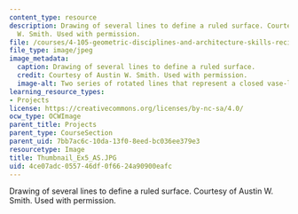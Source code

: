 ```yaml
---
content_type: resource
description: Drawing of several lines to define a ruled surface. Courtesy of Austin
  W. Smith. Used with permission.
file: /courses/4-105-geometric-disciplines-and-architecture-skills-reciprocal-methodologies-fall-2012/4ce07adc055746df0f6624a90900eafc_Thumbnail_Ex5_AS.JPG
file_type: image/jpeg
image_metadata:
  caption: Drawing of several lines to define a ruled surface.
  credit: Courtesy of Austin W. Smith. Used with permission.
  image-alt: Two series of rotated lines that represent a closed vase-like figure.
learning_resource_types:
- Projects
license: https://creativecommons.org/licenses/by-nc-sa/4.0/
ocw_type: OCWImage
parent_title: Projects
parent_type: CourseSection
parent_uid: 7bb7ac6c-10da-13f0-8eed-bc036ee379e3
resourcetype: Image
title: Thumbnail_Ex5_AS.JPG
uid: 4ce07adc-0557-46df-0f66-24a90900eafc
---
```

Drawing of several lines to define a ruled surface. Courtesy of Austin W. Smith. Used with permission.